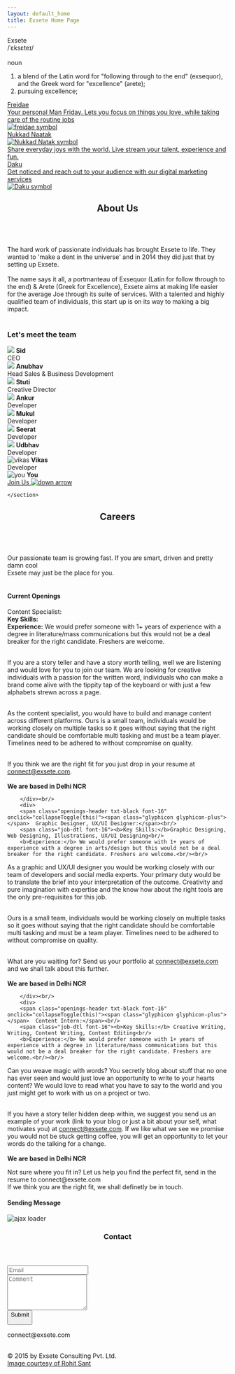 ```yaml
---
layout: default_home
title: Exsete Home Page
---
```

<!--home page-->
<div class="row top-pad grey-col home-div-pos backgrnd-img" id="home-page">
    <div id="image-text">
        <div>
            <span id="logo-name">Exsete</span>
            <br/>
            <span id="logo-phonetics">/ˈɛksɛteɪ/</span>
            <span id="audio-cont">
            <input src="data:image/png;base64,iVBORw0KGgoAAAANSUhEUgAAAA4AAAAOCAYAAAAfSC3RAAAAAXNSR0IArs4c6QAAAARnQU1BAACxjwv8YQUAAAAJcEhZcwAADsMAAA7DAcdvqGQAAAAYdEVYdFNvZnR3YXJlAHBhaW50Lm5ldCA0LjAuNWWFMmUAAAC5SURBVDhPldIxDgFBFMbx1ejEBYg4AeeQuIZIRIGEVica56DUoXIEiTu4wUahGP9P3siE2WVe8svOe7NvM9l5mXOuSMOec2zRsfzlvfhQx9XWfdzwwMRq0cYqzlD4Wg17FYgBvhor2MFHuKcPnpCjGW7IBmGoNkLP1i3oyCslZaH9Je5oW37A5d9GxQzK18hTGsdIboweNZT0c0K/ruOI6HX4F8oGYIjkkZtarbBR/JAvoCHvWg6XPQFIbJkvWIc2TwAAAABJRU5ErkJggg==" type="image" id="btn-audio"/>
            <audio src="/data/exsete.mp3" preload="auto" id="audio">Your browser doesnt support audio</audio>
            </span>
            <br />
            <br />
            <span id="logo-pos">noun</span>
            <ol id="logo-def-ol">
            <li class="logo-def-li">a blend of the Latin word for "following through to the end" (exsequor), and the Greek word for "excellence" (arete);</li>
            <li>pursuing excellence;</li>
            </ol>
        </div>
    </div>
    <div id="links">
        <!--section 1: Freidae-->
        <a href="http://www.freidae.com" id="freidae-a-out">
            <div class="col-sm-3 section-div" id="section-1">
                <div class="sec-1 div-box-bck" id="section-sub-1">
                    <span class="text-home" id="sention-h-1">
                    Freidae
                    </span>
                    <br/>
                        <div class="text-details collapse" id="section-t-1">
                        Your personal Man Friday. Lets you focus on things you love, while taking care of the routine jobs
                        </div>
                        <img src="data/img/Freidae%20Logo.png" alt="freidae symbol" id="freidae-symbol" class="symbol"/>
                </div>
            </div>
        </a>
        <!--section 2: Nukkad Naatak-->
        <a href="http://www.nukkadnaatak.com" id="nukkad-a-out">
        <div class="col-sm-3 section-div" id="section-2">
            <div class="sec-1 div-box-bck" id="section-sub-2">
                <span class="text-home" id="section-h-2">
                Nukkad Naatak
                <br/>
                <img src="data/img/n2%20logo.png" alt="Nukkad Natak symbol" id="Nukkad-Natak-symbol" class="symbol"/>
                </span>
                <div class="text-details collapse" id="section-t-2">
                Share everyday joys with the world. Live stream your talent, experience and fun.  
                </div>
            </div>
        </div>
        </a>
        <!--section 3: Daku-->
        <a href="http://www.daku.net.in" id="daku-a-out">
            <div class="col-sm-3 section-div" id="section-3">
            <div class="sec-1 div-box-bck" id="section-sub-3">
                <span class="text-home" id="section-h-3">
                Daku
                </span>
                <br/>
                    <div class="text-details collapse" id="section-t-3">
                    Get noticed and reach out to your audience with our digital marketing services
                    </div>
                    <img src="data/img/Daku%20logo.png" alt="Daku symbol" id="Daku-symbol" class="symbol"/>
            </div>
        </div>
        </a>
    </div>
</div>
<!--about us-->
<div id="about-us-container" class="container-fluid">
    <a id="about" class="pagelink"></a>
    <header>
    <h2><b>About Us</b></h2>
    </header><br/>
    <section class="font-18">
    <span>The hard work of passionate individuals  has brought Exsete to life. They wanted to 'make a dent in the universe' and in 2014 they did just that by setting up Exsete.</span><br/><br/>
        <span>The name says it all, a portmanteau of Exsequor (Latin for follow through to the end) & Arete (Greek for Excellence), Exsete aims at making life easier for the average Joe through its suite of services. With a talented and highly qualified team of individuals, this start up is on its way to making a big impact.</span><br/><br/>
        <h3 class="centre-txt">Let's meet the team</h3>
    </section>
    <section class="flex-outside font-18">
        <div class="flex-inside">
            <div class="flex-ele mobile-width">
                <img class="img-responsive about-img" src="/data/img/about_us/Sid.png" id=""/>
                <span class="abt-img-txt"><b>Sid</b><br/>CEO</span>
            </div>
            <div class="flex-ele mobile-width">
                <img class="img-responsive about-img" src="/data/img/about_us/Anubhav.png" id=""/>
                <span class="abt-img-txt"><b>Anubhav</b><br/>Head Sales & Business Development</span>
            </div>
            <div class="flex-ele mobile-width">
                <img class="img-responsive about-img" src="/data/img/about_us/Stuti.png" id=""/>
                <span class="abt-img-txt"><b>Stuti</b><br/>Creative Director</span>
            </div>
            <div class="flex-ele mobile-width">
                <img class="img-responsive about-img" src="/data/img/about_us/Ankur.png" id=""/>
                <span class="abt-img-txt"><b>Ankur</b><br/>Developer</span>
            </div>
            <div class="flex-ele mobile-width">
                <img class="img-responsive about-img" src="/data/img/about_us/mukul.png" id=""/>
                <span class="abt-img-txt"><b>Mukul</b><br/>Developer</span>
            </div>
        </div>
        <div class="flex-inside">
            <div class="flex-ele">
                <img class="img-responsive about-img" src="/data/img/about_us/Seerat.png" id=""/>
                <span class="abt-img-txt"><b>Seerat</b><br/>Developer</span>
            </div>
            <div class="flex-ele">
                <img class="img-responsive about-img" src="/data/img/about_us/Udbhav%202.png" id=""/>
                <span class="abt-img-txt"><b>Udbhav</b><br/>Developer</span>
            </div>
            <div class="flex-ele">
                <img class="img-responsive about-img" src="/data/img/about_us/Vikas.png" alt="vikas" id=""/>
                <span class="abt-img-txt"><b>Vikas</b><br/>Developer</span>
            </div>
        </div>
        <div class="flex-inside" id="last-flex-module">
            <img class="img-responsive about-img" src="/data/img/about_us/you.png" id="you-img" alt="you"/>
            <span class="abt-img-txt"><b>You</b></span>
            <div class="scroller">
            <a href="#career" class="anchorLink">
                    <span class="txt-white">Join Us</span>
                    <img src="/data/img/about_us/arrow.png" class="img-responsive scroll-arw" id="dwn-arw" alt="down arrow"/>
                </a>
            </div>
        </div>
        
    </section>
</div>
<!--Careers Page-->
<div class="container-fluid padding-0" id="careers-container">
    <a id="career" class="pagelink"></a>
    <header>
    <h2 id="car-hdr"><b>Careers</b></h2>
    </header><br/>
    <section class="txt-center font-18">
    <span class="txt-center txt-black">
    Our passionate team is growing fast. If you are smart, driven and pretty damn cool<br/> Exsete may just be the place for you.
    </span>
    </section><br/>
    <section id="team-img"></section>
    <section>
        <h4 class="txt-black" id="jobs-heading">Current Openings</h4>
        <div>
        <span class="openings-header txt-black font-16" onclick="collapseToggle(this)"><span class="glyphicon glyphicon-plus"></span>   Content Specialist:</span><br/>
            <span id="job-dtl-1" class="job-dtl font-16"><b>Key Skills:</b><br/>
            <b>Experience:</b> We would prefer someone with 1+ years of experience with a degree in literature/mass communications but this would not be a deal breaker for the right candidate. Freshers are welcome.<br/><br/>

If you are a story teller and have a story worth telling, well we are listening and would love for you to join our team. We are looking for creative individuals with a passion for the written word, individuals who can make a brand come alive with the tippity tap of the keyboard or with just a few alphabets strewn across a page.<br/><br/>

As the content specialist, you would have to build and manage content across different platforms. Ours is a small team, individuals would be working closely on multiple tasks so it goes without saying that the right candidate should be comfortable multi tasking and must be a team player. Timelines need to be adhered to without compromise on quality.<br/><br/>

If you think we are the right fit for you just drop in your resume at connect@exsete.com.<br/><br/>
<b>We are based in Delhi NCR</b><br/>
</span>
            
        </div><br/>
        <div>
        <span class="openings-header txt-black font-16" onclick="collapseToggle(this)"><span class="glyphicon glyphicon-plus"></span>  Graphic Designer, UX/UI Designer:</span><br/>
        <span class="job-dtl font-16"><b>Key Skills:</b>Graphic Designing, Web Designing, Illustrations, UX/UI Designing<br/>
        <b>Experience:</b> We would prefer someone with 1+ years of experience with a degree in arts/design but this would not be a deal breaker for the right candidate. Freshers are welcome.<br/><br/>

As a graphic and UX/UI designer you would be working closely with our team of developers and social media experts. Your primary duty would be to translate the brief into your interpretation of the outcome. Creativity and pure imagination with expertise and the know how about the right tools are the only pre-requisites for this job.<br/><br/>

Ours is a small team, individuals would be working closely on multiple tasks so it goes without saying that the right candidate should be comfortable multi tasking and must be a team player. Timelines need to be adhered to without compromise on quality.<br/><br/>

What are you waiting for? Send us your portfolio at connect@exsete.com and we shall talk about this further.<br/><br/>
<b>We are based in Delhi NCR</b><br/>
</span>
            
        </div><br/>
        <div>
        <span class="openings-header txt-black font-16" onclick="collapseToggle(this)"><span class="glyphicon glyphicon-plus"></span>  Content Intern:</span><br/>
        <span class="job-dtl font-16"><b>Key Skills:</b> Creative Writing, Writing, Content Writing, Content Editing<br/>
        <b>Experience:</b> We would prefer someone with 1+ years of experience with a degree in literature/mass communications but this would not be a deal breaker for the right candidate. Freshers are welcome.<br/><br/>

Can you weave magic with words? You secretly blog about stuff that no one has ever seen and would just love an opportunity to write to your hearts content? We would love to read what you have to say to the world and you just might get to work with us on a project or two.<br/><br/>

If you have a story teller hidden deep within, we suggest you send us an example of your work (link to your blog or just a bit about your self, what motivates you) at connect@exsete.com. If we like what we see we promise you would not be stuck getting coffee, you will get an opportunity to let your words do the talking for a change. <br/><br/>
<b>We are based in Delhi NCR</b><br/>
</span>

</div>
    </section>
    <footer id="car-fotr">
        Not sure where you fit in? Let us help you find the perfect fit, send in the resume to connect@exsete.com<br/>If we think you are the right fit, we shall definetly be in touch.
    </footer>
</div>
<!--contact page-->
<!--Popover for message sending-->
<div id="overlay">
    <div id="popup">
        <h4 id="sndg-msg-rchus">Sending Message<br/></h4>
        <img src="/data/img/ajax-loader.GIF" id="loading-indicator-rchus" alt="ajax loader">
        <div id="reachus_message" class="notice" data-captcha-failed="Incorrect captcha!" data-error="There was an error sending the message, please try again." data-success="Message successfully sent!"></div>
    </div>
</div>
<div class="container-fluid bakgrnd-con" id="contact-page-div">
    <a id="contact" class="pagelink"></a>
    <!--Heading-->
    <header id="contact-header">
        <h3 class="heading-con">Contact</h3>
    </header>
    <div class="row margin-top disp-flex flex-center" id="contact-info">
        <!--contact us form-->
        <div class="col-sm-6" id="form-div">
            <form role="form" method="POST"  id="form_reach_us" novalidate="novalidate">
                <div class="form-group">
                    <input type="email" class="form-control" id="inputEmail" placeholder="Email" name="email" title="Enter Your Email"/>
                </div>
                <div class="form-group">
                    <textarea class="form-control" rows="5" id="comment" placeholder="Comment" name="comment" title="Enter the content"></textarea>
                </div>
                <div class="form-group btn-div">
                    <button id="btn-submit" type="submit" class="btn" onclick="return false;"><span id="Button-txt" title="Click to Submit">Submit</p></button>
                </div>
            </form>
        </div>
    </div>
    <div class="row disp-flex flex-center">
        <span class="cont-font-col"><span class="glyphicon glyphicon-envelope"></span> connect@exsete.com</span>
    </div>
    <br/>
    <!--Footer-->
    <footer class="footer" id="footer-cont">
        <p class="cont-bottom-txt" title="Copyright Exsete">
            © 2015 by Exsete Consulting Pvt. Ltd.<br class="mobile-display"/>
            <a href="http://www.rohitsant.com">
                <span class="courtesy-sml"> Image courtesy of Rohit Sant</span>
            </a>
        </p>
    </footer>
</div>